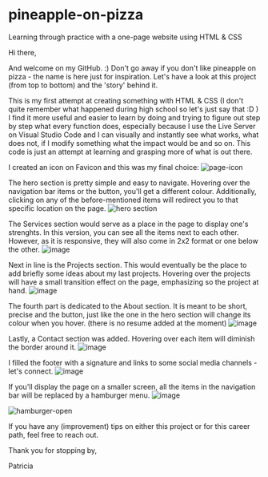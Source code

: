 # pineapple-on-pizza
Learning through practice with a one-page website using HTML & CSS

Hi there, 

And welcome on my GitHub. :) Don't go away if you don't like pineapple on pizza - the name is here just for inspiration.
Let's have a look at this project (from top to bottom) and the 'story' behind it.

This is my first attempt at creating something with HTML & CSS (I don't quite remember what happened during high school so let's just say that :D )
I find it more useful and easier to learn by doing and trying to figure out step by step what every function does, especially because I use the Live Server on Visual Studio Code and I can visually and instantly see what works, what does not, if I modify something what the impact would be and so on.
This code is just an attempt at learning and grasping more of what is out there.

I created an icon on Favicon and this was my final choice:
![page-icon](https://user-images.githubusercontent.com/107708977/179019615-b2e14b57-7400-41a9-ae18-957bf827dbd4.png)

The hero section is pretty simple and easy to navigate. Hovering over the navigation bar items or the button, you'll get a different colour. Additionally, clicking on any of the before-mentioned items will redirect you to that specific location on the page.
![hero section](https://user-images.githubusercontent.com/107708977/179020126-03c120c5-2574-4133-9cbc-59a11fbadde7.png)

The Services section would serve as a place in the page to display one's strenghts. In this version, you can see all the items next to each other. However, as it is responsive, they will also come in 2x2 format or one below the other.
![image](https://user-images.githubusercontent.com/107708977/179020362-05478495-9363-4dbc-8fd4-09acbf190181.png)

Next in line is the Projects section. This would eventually be the place to add briefly some ideas about my last projects. Hovering over the projects will have a small transition effect on the page, emphasizing so the project at hand.
![image](https://user-images.githubusercontent.com/107708977/179021412-d583eb95-350b-45eb-93aa-88dfb895aaf8.png)

The fourth part is dedicated to the About section. It is meant to be short, precise and the button, just like the one in the hero section will change its colour when you hover. (there is no resume added at the moment)
![image](https://user-images.githubusercontent.com/107708977/179022002-b517050b-5933-4ddf-8f0b-3bbd17bca49b.png)

Lastly, a Contact section was added. Hovering over each item will diminish the border around it.
![image](https://user-images.githubusercontent.com/107708977/179022338-c172e33a-4f59-4a21-a4a7-6e5b1ff9f7ed.png)

I filled the footer with a signature and links to some social media channels - let's connect.
![image](https://user-images.githubusercontent.com/107708977/179022646-39ef8943-909c-459a-9167-903edf68a7cb.png)

If you'll display the page on a smaller screen, all the items in the navigation bar will be replaced by a hamburger menu.
![image](https://user-images.githubusercontent.com/107708977/179023613-4d8c617e-b452-4abd-9ead-e0e50b5a62ac.png)

![hamburger-open](https://user-images.githubusercontent.com/107708977/179024455-703bf060-e5ed-42d5-a64d-03f814d5ca74.png)


If you have any (improvement) tips on either this project or for this career path, feel free to reach out.


Thank you for stopping by,

Patricia
